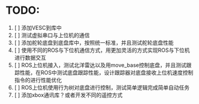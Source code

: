 # TODO:

1. [ ] 添加VESC到库中
2. [ ] 测试虚拟串口与上位机的通信
3. [ ] 添加舵轮底盘到底盘库中，按照统一标准，并且测试舵轮底盘性能
4. [ ] 使用不同的ROS与下位机通信方式，用更加灵活的方式实现ROS与下位机进行数据交互  
5. [ ] ROS上位机接入，测试北洋雷达以及用move_base控制底盘，并且测试跟踪性能，在ROS中测试底盘跟踪性能，设计跟踪器对底盘接收上位机速度控制指令的进行性能优化
6. [ ] ROS上位机使用行为树对底盘进行控制，测试简单逻辑完成简单自动任务
7. [ ] 添加xbox通讯库？或者开发不同的遥控方式


